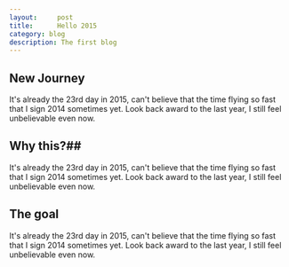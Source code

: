```yaml
---
layout:     post
title:      Hello 2015 
category: blog
description: The first blog
---
```


## New Journey ##
It's already the 23rd day in 2015, can't believe that the time flying so fast that I sign 2014 sometimes yet. Look back award to the last year, I still feel unbelievable even now. 


## Why this?##
It's already the 23rd day in 2015, can't believe that the time flying so fast that I sign 2014 sometimes yet. Look back award to the last year, I still feel unbelievable even now. 



## The goal ##
It's already the 23rd day in 2015, can't believe that the time flying so fast that I sign 2014 sometimes yet. Look back award to the last year, I still feel unbelievable even now. 

